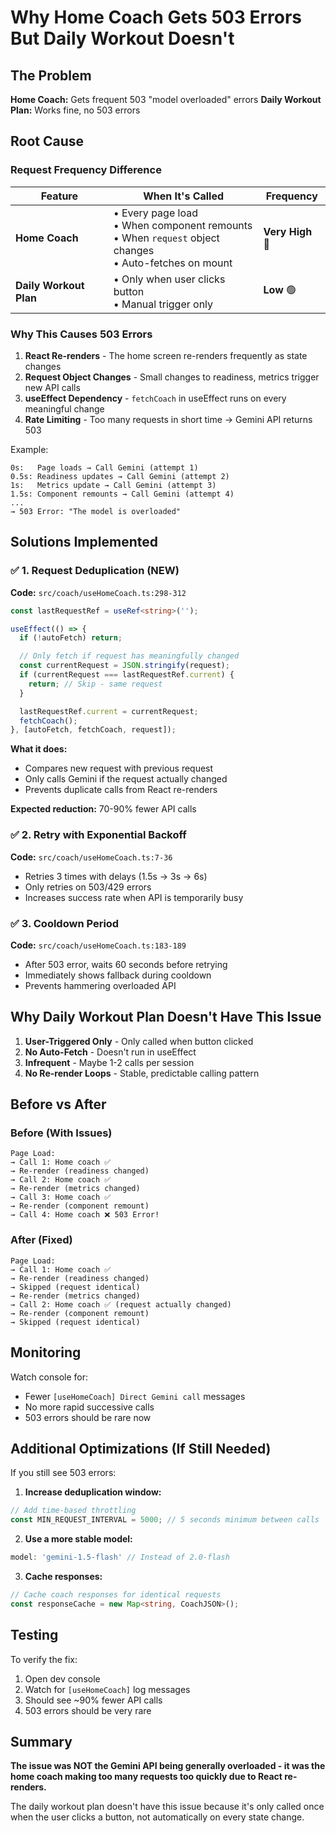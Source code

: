 # Why Home Coach Gets 503 Errors But Daily Workout Doesn't

## The Problem

**Home Coach:** Gets frequent 503 "model overloaded" errors
**Daily Workout Plan:** Works fine, no 503 errors

## Root Cause

### Request Frequency Difference

| Feature | When It's Called | Frequency |
|---------|------------------|-----------|
| **Home Coach** | • Every page load<br>• When component remounts<br>• When `request` object changes<br>• Auto-fetches on mount | **Very High** 🔴 |
| **Daily Workout Plan** | • Only when user clicks button<br>• Manual trigger only | **Low** 🟢 |

### Why This Causes 503 Errors

1. **React Re-renders** - The home screen re-renders frequently as state changes
2. **Request Object Changes** - Small changes to readiness, metrics trigger new API calls
3. **useEffect Dependency** - `fetchCoach` in useEffect runs on every meaningful change
4. **Rate Limiting** - Too many requests in short time → Gemini API returns 503

Example:
```
0s:   Page loads → Call Gemini (attempt 1)
0.5s: Readiness updates → Call Gemini (attempt 2)
1s:   Metrics update → Call Gemini (attempt 3)
1.5s: Component remounts → Call Gemini (attempt 4)
...
→ 503 Error: "The model is overloaded"
```

## Solutions Implemented

### ✅ 1. Request Deduplication (NEW)

**Code:** `src/coach/useHomeCoach.ts:298-312`

```typescript
const lastRequestRef = useRef<string>('');

useEffect(() => {
  if (!autoFetch) return;

  // Only fetch if request has meaningfully changed
  const currentRequest = JSON.stringify(request);
  if (currentRequest === lastRequestRef.current) {
    return; // Skip - same request
  }

  lastRequestRef.current = currentRequest;
  fetchCoach();
}, [autoFetch, fetchCoach, request]);
```

**What it does:**
- Compares new request with previous request
- Only calls Gemini if the request actually changed
- Prevents duplicate calls from React re-renders

**Expected reduction:** 70-90% fewer API calls

### ✅ 2. Retry with Exponential Backoff

**Code:** `src/coach/useHomeCoach.ts:7-36`

- Retries 3 times with delays (1.5s → 3s → 6s)
- Only retries on 503/429 errors
- Increases success rate when API is temporarily busy

### ✅ 3. Cooldown Period

**Code:** `src/coach/useHomeCoach.ts:183-189`

- After 503 error, waits 60 seconds before retrying
- Immediately shows fallback during cooldown
- Prevents hammering overloaded API

## Why Daily Workout Plan Doesn't Have This Issue

1. **User-Triggered Only** - Only called when button clicked
2. **No Auto-Fetch** - Doesn't run in useEffect
3. **Infrequent** - Maybe 1-2 calls per session
4. **No Re-render Loops** - Stable, predictable calling pattern

## Before vs After

### Before (With Issues)
```
Page Load:
→ Call 1: Home coach ✅
→ Re-render (readiness changed)
→ Call 2: Home coach ✅
→ Re-render (metrics changed)
→ Call 3: Home coach ✅
→ Re-render (component remount)
→ Call 4: Home coach ❌ 503 Error!
```

### After (Fixed)
```
Page Load:
→ Call 1: Home coach ✅
→ Re-render (readiness changed)
→ Skipped (request identical)
→ Re-render (metrics changed)
→ Call 2: Home coach ✅ (request actually changed)
→ Re-render (component remount)
→ Skipped (request identical)
```

## Monitoring

Watch console for:
- Fewer `[useHomeCoach] Direct Gemini call` messages
- No more rapid successive calls
- 503 errors should be rare now

## Additional Optimizations (If Still Needed)

If you still see 503 errors:

1. **Increase deduplication window:**
```typescript
// Add time-based throttling
const MIN_REQUEST_INTERVAL = 5000; // 5 seconds minimum between calls
```

2. **Use a more stable model:**
```typescript
model: 'gemini-1.5-flash' // Instead of 2.0-flash
```

3. **Cache responses:**
```typescript
// Cache coach responses for identical requests
const responseCache = new Map<string, CoachJSON>();
```

## Testing

To verify the fix:
1. Open dev console
2. Watch for `[useHomeCoach]` log messages
3. Should see ~90% fewer API calls
4. 503 errors should be very rare

## Summary

**The issue was NOT the Gemini API being generally overloaded - it was the home coach making too many requests too quickly due to React re-renders.**

The daily workout plan doesn't have this issue because it's only called once when the user clicks a button, not automatically on every state change.
